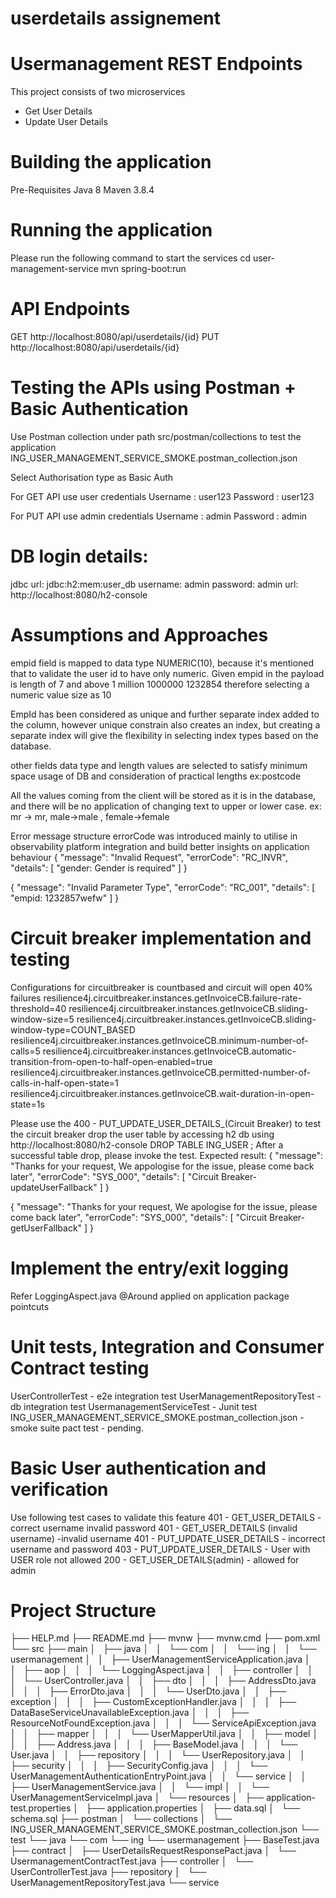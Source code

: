 # userdetails assignement

# Usermanagement REST Endpoints
This project consists of two microservices 
- Get User Details
- Update User Details

# Building the application
Pre-Requisites 
Java 8
Maven 3.8.4

# Running the application
Please run the following command to start the services
cd user-management-service
mvn spring-boot:run

# API Endpoints
GET http://localhost:8080/api/userdetails/{id}
PUT http://localhost:8080/api/userdetails/{id}

# Testing the APIs using Postman + Basic Authentication
Use Postman collection under path src/postman/collections to test the application
ING_USER_MANAGEMENT_SERVICE_SMOKE.postman_collection.json

Select Authorisation type as Basic Auth

For GET API 
use user credentials 
Username : user123
Password : user123

For PUT API
use admin credentials
Username : admin
Password : admin


# DB login details:
jdbc url: jdbc:h2:mem:user_db
username: admin
password: admin
url: http://localhost:8080/h2-console

# Assumptions and Approaches 
empid field is mapped to data type NUMERIC(10), because it's mentioned that to validate the user id to have only numeric. 
Given empid in the payload is length of 7 and above 1 million
1000000
1232854
therefore selecting a numeric value size  as 10

EmpId has been considered as unique and further separate index added to the column, however unique constrain also creates an index, but creating a separate index will give the flexibility in selecting index types based on the database. 

 
other fields data type and length values are selected to satisfy minimum space usage of DB and consideration of practical lengths ex:postcode 

All the values coming from the client will be stored as it is in the database, and there will be no application of changing text to upper or lower case.
ex: mr -> mr, male->male , female->female
 

Error message structure
errorCode was introduced mainly to utilise in observability platform integration and build better insights on application behaviour 
{
    "message": "Invalid Request",
    "errorCode": "RC_INVR",
    "details": [
        "gender: Gender is required"
    ]
}

{
    "message": "Invalid Parameter Type",
    "errorCode": "RC_001",
    "details": [
        "empid: 1232857wefw"
    ]
}

# Circuit breaker implementation and testing

Configurations for circuitbreaker is countbased and circuit will open 40% failures 
resilience4j.circuitbreaker.instances.getInvoiceCB.failure-rate-threshold=40
resilience4j.circuitbreaker.instances.getInvoiceCB.sliding-window-size=5
resilience4j.circuitbreaker.instances.getInvoiceCB.sliding-window-type=COUNT_BASED
resilience4j.circuitbreaker.instances.getInvoiceCB.minimum-number-of-calls=5
resilience4j.circuitbreaker.instances.getInvoiceCB.automatic-transition-from-open-to-half-open-enabled=true
resilience4j.circuitbreaker.instances.getInvoiceCB.permitted-number-of-calls-in-half-open-state=1
resilience4j.circuitbreaker.instances.getInvoiceCB.wait-duration-in-open-state=1s

Please use the 400 - PUT_UPDATE_USER_DETAILS_(Circuit Breaker) to test the circuit breaker
drop the user table by accessing h2 db using http://localhost:8080/h2-console
DROP TABLE ING_USER ;
After a successful table drop, please invoke the test.
Expected result:
{
    "message": "Thanks for your request, We appologise for the issue, please come back later",
    "errorCode": "SYS_000",
    "details": [
        "Circuit Breaker-updateUserFallback"
    ]
}

{
    "message": "Thanks for your request, We apologise for the issue, please come back later",
    "errorCode": "SYS_000",
    "details": [
        "Circuit Breaker-getUserFallback"
    ]
}

# Implement the entry/exit logging
Refer LoggingAspect.java @Around applied on application package pointcuts


# Unit tests, Integration and Consumer Contract testing
UserControllerTest - e2e integration test
UserManagementRepositoryTest - db integration test
UsermanagementServiceTest - Junit test
ING_USER_MANAGEMENT_SERVICE_SMOKE.postman_collection.json - smoke suite
pact test - pending.




# Basic User authentication and verification
Use following test cases to validate this feature
401 - GET_USER_DETAILS  - correct username invalid password
401 - GET_USER_DETAILS (invalid username) -invalid username
401 - PUT_UPDATE_USER_DETAILS - incorrect username and password
403 - PUT_UPDATE_USER_DETAILS - User with USER role not allowed
200 - GET_USER_DETAILS(admin) - allowed for admin




# Project Structure

├── HELP.md
├── README.md
├── mvnw
├── mvnw.cmd
├── pom.xml
└── src
    ├── main
    │   ├── java
    │   │   └── com
    │   │       └── ing
    │   │           └── usermanagement
    │   │               ├── UserManagementServiceApplication.java
    │   │               ├── aop
    │   │               │   └── LoggingAspect.java
    │   │               ├── controller
    │   │               │   └── UserController.java
    │   │               ├── dto
    │   │               │   ├── AddressDto.java
    │   │               │   ├── ErrorDto.java
    │   │               │   └── UserDto.java
    │   │               ├── exception
    │   │               │   ├── CustomExceptionHandler.java
    │   │               │   ├── DataBaseServiceUnavailableException.java
    │   │               │   ├── ResourceNotFoundException.java
    │   │               │   └── ServiceApiException.java
    │   │               ├── mapper
    │   │               │   └── UserMapperUtil.java
    │   │               ├── model
    │   │               │   ├── Address.java
    │   │               │   ├── BaseModel.java
    │   │               │   └── User.java
    │   │               ├── repository
    │   │               │   └── UserRepository.java
    │   │               ├── security
    │   │               │   ├── SecurityConfig.java
    │   │               │   └── UserManagementAuthenticationEntryPoint.java
    │   │               └── service
    │   │                   ├── UserManagementService.java
    │   │                   └── impl
    │   │                       └── UserManagementServiceImpl.java
    │   └── resources
    │       ├── application-test.properties
    │       ├── application.properties
    │       ├── data.sql
    │       └── schema.sql
    ├── postman
    │   └── collections
    │       └── ING_USER_MANAGEMENT_SERVICE_SMOKE.postman_collection.json
    └── test
        └── java
            └── com
                └── ing
                    └── usermanagement
                        ├── BaseTest.java
                        ├── contract
                        │   ├── UserDetailsRequestResponsePact.java
                        │   └── UsermanagementContractTest.java
                        ├── controller
                        │   └── UserControllerTest.java
                        ├── repository
                        │   └── UserManagementRepositoryTest.java
                        └── service


         
   
         
          
